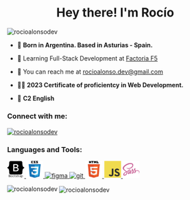 <h1 align="center">Hey there! I'm Rocío</h1>

<p align="left"> <img src="https://komarev.com/ghpvc/?username=rocioalonsodev&label=Profile%20views&color=8c6cd6&style=flat" alt="rocioalonsodev" /> </p>


- 📍 **Born in Argentina. Based in Asturias - Spain.**

- 🤝 Learning Full-Stack Development at [Factoria F5](https://github.com/FactoriaF5-Asturias)

- 📧 You can reach me at [rocioalonso.dev@gmail.com](rocioalonso.dev@gmail.com)

- 👨‍💻 **2023 Certificate of proficientcy in Web Development.**

- 💬 **C2 English**

<h3 align="left">Connect with me:</h3>
<p align="left">
<a href="https://linkedin.com/in/rocioalonsodev" target="blank"><img align="center" src="https://raw.githubusercontent.com/rahuldkjain/github-profile-readme-generator/master/src/images/icons/Social/linked-in-alt.svg" alt="rocioalonsodev" height="30" width="40" /></a>
</p>

<h3 align="left">Languages and Tools:</h3>
<p align="left"> <a href="https://getbootstrap.com" target="_blank" rel="noreferrer"> <img src="https://raw.githubusercontent.com/devicons/devicon/master/icons/bootstrap/bootstrap-plain-wordmark.svg" alt="bootstrap" width="40" height="40"/> </a> <a href="https://www.w3schools.com/css/" target="_blank" rel="noreferrer"> <img src="https://raw.githubusercontent.com/devicons/devicon/master/icons/css3/css3-original-wordmark.svg" alt="css3" width="40" height="40"/> </a> <a href="https://www.figma.com/" target="_blank" rel="noreferrer"> <img src="https://www.vectorlogo.zone/logos/figma/figma-icon.svg" alt="figma" width="40" height="40"/> </a> <a href="https://git-scm.com/" target="_blank" rel="noreferrer"> <img src="https://www.vectorlogo.zone/logos/git-scm/git-scm-icon.svg" alt="git" width="40" height="40"/> </a> <a href="https://www.w3.org/html/" target="_blank" rel="noreferrer"> <img src="https://raw.githubusercontent.com/devicons/devicon/master/icons/html5/html5-original-wordmark.svg" alt="html5" width="40" height="40"/> </a> <a href="https://developer.mozilla.org/en-US/docs/Web/JavaScript" target="_blank" rel="noreferrer"> <img src="https://raw.githubusercontent.com/devicons/devicon/master/icons/javascript/javascript-original.svg" alt="javascript" width="40" height="40"/> </a> <a href="https://sass-lang.com" target="_blank" rel="noreferrer"> <img src="https://raw.githubusercontent.com/devicons/devicon/master/icons/sass/sass-original.svg" alt="sass" width="40" height="40"/> </a> </p>

<p><img align="left" src="https://github-readme-stats.vercel.app/api/top-langs?username=rocioalonsodev&show_icons=true&theme=dark&bg_color=000000&locale=en&layout=compact" alt="rocioalonsodev" /></p>

<p>&nbsp;<img align="center" src="https://github-readme-stats.vercel.app/api?username=rocioalonsodev&show_icons=true&bg_color=050505&locale=en" alt="rocioalonsodev" /></p>
